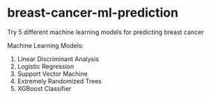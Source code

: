 # breast-cancer-ml-prediction
Try 5 different machine learning models for predicting breast cancer

Machine Learning Models:

1. Linear Discriminant Analysis
2. Logistic Regression
3. Support Vector Machine
4. Extremely Randomized Trees
5. XGBoost Classifier
